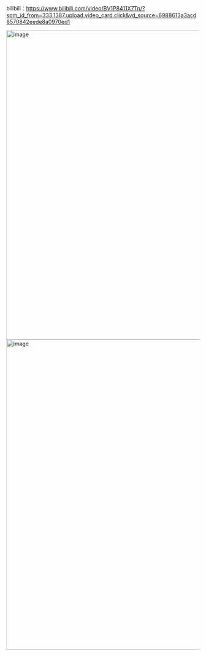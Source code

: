 bilibili：https://www.bilibili.com/video/BV1P8411X7Tn/?spm_id_from=333.1387.upload.video_card.click&vd_source=6988613a3acd8570842eede8a0970ed1

<img width="808" alt="image" src="https://github.com/user-attachments/assets/d3ee8ab3-a072-4c94-8bf8-5b184f65b616" />

<img width="810" alt="image" src="https://github.com/user-attachments/assets/c448fe1c-c96f-4bb8-9b03-068dad4db57c" />

